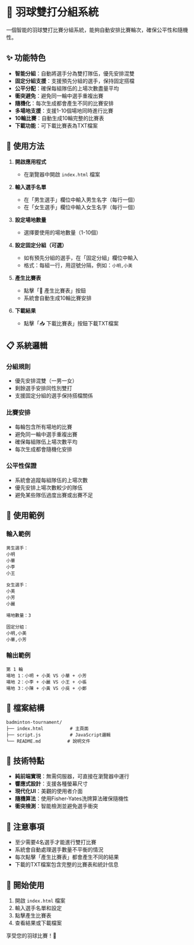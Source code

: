 # 🏸 羽球雙打分組系統

一個智能的羽球雙打比賽分組系統，能夠自動安排比賽輪次，確保公平性和隨機性。

## ✨ 功能特色

- **智能分組**：自動將選手分為雙打隊伍，優先安排混雙
- **固定分組支援**：支援預先分組的選手，保持固定搭檔
- **公平分配**：確保每組隊伍的上場次數盡量平均
- **衝突避免**：避免同一輪中選手重複出賽
- **隨機化**：每次生成都會產生不同的比賽安排
- **多場地支援**：支援1-10個場地同時進行比賽
- **10輪比賽**：自動生成10輪完整的比賽表
- **下載功能**：可下載比賽表為TXT檔案

## 🚀 使用方法

1. **開啟應用程式**
   - 在瀏覽器中開啟 `index.html` 檔案

2. **輸入選手名單**
   - 在「男生選手」欄位中輸入男生名字（每行一個）
   - 在「女生選手」欄位中輸入女生名字（每行一個）

3. **設定場地數量**
   - 選擇要使用的場地數量（1-10個）

4. **設定固定分組（可選）**
   - 如有預先分組的選手，在「固定分組」欄位中輸入
   - 格式：每組一行，用逗號分隔，例如：`小明,小美`

5. **產生比賽表**
   - 點擊「🎯 產生比賽表」按鈕
   - 系統會自動生成10輪比賽安排

6. **下載結果**
   - 點擊「📥 下載比賽表」按鈕下載TXT檔案

## 📋 系統邏輯

### 分組規則
- 優先安排混雙（一男一女）
- 剩餘選手安排同性別雙打
- 支援固定分組的選手保持搭檔關係

### 比賽安排
- 每輪包含所有場地的比賽
- 避免同一輪中選手重複出賽
- 確保每組隊伍上場次數平均
- 每次生成都會隨機化安排

### 公平性保證
- 系統會追蹤每組隊伍的上場次數
- 優先安排上場次數較少的隊伍
- 避免某些隊伍過度出賽或出賽不足

## 🎯 使用範例

### 輸入範例
```
男生選手：
小明
小華
小李
小王

女生選手：
小美
小芳
小麗

場地數量：3

固定分組：
小明,小美
小華,小芳
```

### 輸出範例
```
第 1 輪
場地 1：小明 + 小美 VS 小華 + 小芳
場地 2：小李 + 小麗 VS 小王 + 小張
場地 3：小陳 + 小黃 VS 小吳 + 小鄭
```

## 📁 檔案結構

```
badminton-tournament/
├── index.html          # 主頁面
├── script.js           # JavaScript邏輯
└── README.md          # 說明文件
```

## 🔧 技術特點

- **純前端實現**：無需伺服器，可直接在瀏覽器中運行
- **響應式設計**：支援各種螢幕尺寸
- **現代化UI**：美觀的使用者介面
- **隨機算法**：使用Fisher-Yates洗牌算法確保隨機性
- **衝突檢測**：智能檢測並避免選手衝突

## 📝 注意事項

- 至少需要4名選手才能進行雙打比賽
- 系統會自動處理選手數量不平衡的情況
- 每次點擊「產生比賽表」都會產生不同的結果
- 下載的TXT檔案包含完整的比賽表和統計信息

## 🎉 開始使用

1. 開啟 `index.html` 檔案
2. 輸入選手名單和設定
3. 點擊產生比賽表
4. 查看結果或下載檔案

享受您的羽球比賽！🏸
